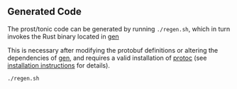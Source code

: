 <!---
  Licensed to the Apache Software Foundation (ASF) under one
  or more contributor license agreements.  See the NOTICE file
  distributed with this work for additional information
  regarding copyright ownership.  The ASF licenses this file
  to you under the Apache License, Version 2.0 (the
  "License"); you may not use this file except in compliance
  with the License.  You may obtain a copy of the License at

    http://www.apache.org/licenses/LICENSE-2.0

  Unless required by applicable law or agreed to in writing,
  software distributed under the License is distributed on an
  "AS IS" BASIS, WITHOUT WARRANTIES OR CONDITIONS OF ANY
  KIND, either express or implied.  See the License for the
  specific language governing permissions and limitations
  under the License.
-->

## Generated Code

The prost/tonic code can be generated by running `./regen.sh`, which in turn invokes the Rust binary located in [gen](./gen)

This is necessary after modifying the protobuf definitions or altering the dependencies of [gen](./gen), and requires a
valid installation of [protoc] (see [installation instructions] for details).

```bash
./regen.sh
```

[protoc]: https://github.com/protocolbuffers/protobuf#protocol-compiler-installation
[installation instructions]: https://arrow.apache.org/datafusion/contributor-guide/#protoc-installation